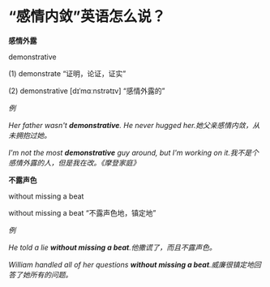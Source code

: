 # “感情内敛”英语怎么说？

**感情外露**

demonstrative

(1) demonstrate “证明，论证，证实”

(2) demonstrative [dɪˈmɑːnstrətɪv] “感情外露的”

_例_

_Her father wasn't **demonstrative**. He never hugged her.她父亲感情内敛，从未拥抱过她。_

_I'm not the most **demonstrative** guy around, but I'm working on it.我不是个感情外露的人，但是我在改。《摩登家庭》_

**不露声色**

without missing a beat

without missing a beat “不露声色地，镇定地”

_例_

_He told a lie **without missing a beat**.他撒谎了，而且不露声色。_

_William handled all of her questions **without missing a beat**.威廉很镇定地回答了她所有的问题。_
